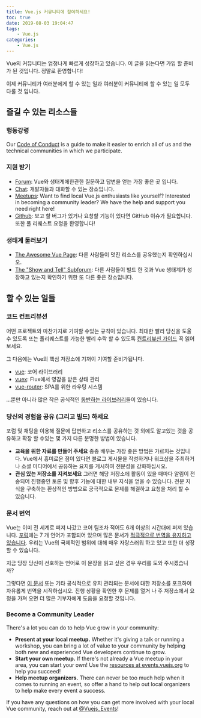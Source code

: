 ```yaml
---
title: Vue.js 커뮤니티에 참여하세요!
toc: true
date: 2019-08-03 19:04:47
tags:
	- Vue.js
categories:
	- Vue.js
---
```


Vue의 커뮤니티는 엄청나게 빠르게 성장하고 있습니다. 이 글을 읽는다면 가입 할 준비가 된 것입니다. 정말로 환영합니다!

이제 커뮤니티가 여러분에게 할 수 있는 일과 여러분이 커뮤니티에 할 수 있는 일 모두 다룰 것 입니다.

## 즐길 수 있는 리소스들

### 행동강령

Our [Code of Conduct](/coc) is a guide to make it easier to enrich all of us and the technical communities in which we participate.

### 지원 받기

- [Forum](http://forum.vuejs.org/): Vue와 생태계에한관한 질문하고 답변을 얻는 가장 좋은 곳 입니다.
- [Chat](https://chat.vuejs.org/): 개발자들과 대화할 수 있는 장소입니다.
- [Meetups](https://events.vuejs.org/meetups): Want to find local Vue.js enthusiasts like yourself? Interested in becoming a community leader? We have the help and support you need right here!
- [Github](https://github.com/vuejs): 보고 할 버그가 있거나 요청할 기능이 있다면 GitHub 이슈가 필요합니다. 또한 풀 리퀘스트 요청을 환영합니다!


### 생태계 둘러보기

- [The Awesome Vue Page](https://github.com/vuejs/awesome-vue): 다른 사람들이 멋진 리소스를 공유했는지 확인하십시오.
- [The "Show and Tell" Subforum](http://forum.vuejs.org/c/show-and-tell): 다른 사람들이 빌드 한 것과 Vue 생태계가 성장하고 있는지 확인하기 위한 또 다른 좋은 장소입니다.

## 할 수 있는 일들

### 코드 컨트리뷰션

어떤 프로젝트와 마찬가지로 기여할 수있는 규칙이 있습니다. 최대한 빨리 당신을 도울 수 있도록 또는 풀리퀘스트를 가능한 빨리 수락 할 수 있도록 [컨트리뷰션 가이드](https://github.com/vuejs/vue/blob/dev/.github/CONTRIBUTING.md) 꼭 읽어보세요.

그 다음에는 Vue의 핵심 저장소에 기꺼이 기여할 준비가됩니다.

- [vue](https://github.com/vuejs/vue): 코어 라이브러리
- [vuex](https://github.com/vuejs/vuex): Flux에서 영감을 받은 상태 관리
- [vue-router](https://github.com/vuejs/vue-router): SPA를 위한 라우팅 시스템

...뿐만 아니라 많은 작은 공식적인 [동반하는 라이브러리](https://github.com/vuejs)들이 있습니다.

### 당신의 경험을 공유 (그리고 빌드) 하세요

포럼 및 채팅을 이용해 질문에 답변하고 리소스를 공유하는 것 외에도 알고있는 것을 공유하고 확장 할 수있는 몇 가지 다른 분명한 방법이 있습니다.

- **교육을 위한 자료를 만들어 주세요** 종종 배우는 가장 좋은 방법은 가르치는 것입니다. Vue에서 흥미로운 점이 있다면 블로그 게시물을 작성하거나 워크샵을 주최하거나 소셜 미디어에서 공유하는 요지를 게시하여 전문성을 강화하십시오.
- **관심 있는 저장소를 지켜보세요** 그러면 해당 저장소에 활동이 있을 때마다 알림이 전송되어 진행중인 토론 및 향후 기능에 대한 내부 지식을 얻을 수 있습니다. 전문 지식을 구축하는 환상적인 방법으로 궁극적으로 문제를 해결하고 요청을 처리 할 수 있습니다.

### 문서 번역

Vue는 이미 전 세계로 퍼져 나갔고 코어 팀조차 적어도 6개 이상의 시간대에 퍼져 있습니다. [포럼](http://forum.vuejs.org/)에는 7 개 언어가 포함되어 있으며 많은 문서가 [적극적으로 번역을 유지하고 있습니다](https://github.com/vuejs?utf8=%E2%9C%93&query=vuejs.org). 우리는 Vue의 국제적인 범위에 대해 매우 자랑스러워 하고 있고 또한 더 성장할 수 있습니다.

지금 당장 당신이 선호하는 언어로 이 문장을 읽고 싶은 경우 우리를 도와 주시겠습니까?

그렇다면 [이 문서](https://github.com/vuejs/vuejs.org/) 또는 기타 공식적으로 유지 관리되는 문서에 대한 저장소를 포크하여 자유롭게 번역을 시작하십시오. 진행 상황을 확인한 후 문제를 열거 나 주 저장소에서 요청을 가져 오면 더 많은 기부자에게 도움을 요청할 것입니다.

### Become a Community Leader

There's a lot you can do to help Vue grow in your community:

- **Present at your local meetup.** Whether it's giving a talk or running a workshop, you can bring a lot of value to your community by helping both new and experienced Vue developers continue to grow.
- **Start your own meetup.** If there's not already a Vue meetup in your area, you can start your own! Use the [resources at events.vuejs.org](https://events.vuejs.org/resources/#getting-started) to help you succeed!
- **Help meetup organizers.** There can never be too much help when it comes to running an event, so offer a hand to help out local organizers to help make every event a success.

If you have any questions on how you can get more involved with your local Vue community, reach out at [@Vuejs_Events](https://www.twitter.com/vuejs_events)!
